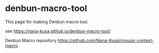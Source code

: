 # denbun-macro-tool
This page for making Denbun macro tool.

see https://nana-kusa.github.io/denbun-macro-tool/  

Denbun Macro repository https://github.com/Nana-Kusa/crossai-context-macro
